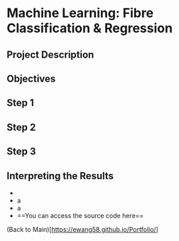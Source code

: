 # Machine Learning: Fibre Classification & Regression



## Project Description



## Objectives



## Step 1



## Step 2



## Step 3



## Interpreting the Results

- 
- a
- a
- ==You can access the source code here==



(Back to Main)[https://ewang58.github.io/Portfolio/]

